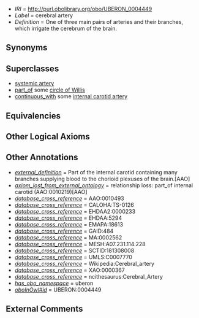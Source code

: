  * *IRI* = http://purl.obolibrary.org/obo/UBERON_0004449
 * *Label* = cerebral artery
 * *Definition* = One of three main pairs of arteries and their branches, which irrigate the cerebrum of the brain.

## Synonyms


## Superclasses

 * [systemic artery](../../UBERON/73/UBERON_0004573.md)
 * [part_of](../../BFO/50/BFO_0000050.md) some [circle of Willis](../../UBERON/09/UBERON_0003709.md)
 * [continuous_with](../../FMA/72/FMA_85972.md) some [internal carotid artery](../../UBERON/32/UBERON_0001532.md)

## Equivalencies


## Other Logical Axioms


## Other Annotations

 * *[external_definition](../../UBPROP/01/UBPROP_0000001.md)* = Part of the internal carotid containing many branches supplying blood to the chorioid plexuses of the brain.[AAO]
 * *[axiom_lost_from_external_ontology](../../UBPROP/02/UBPROP_0000002.md)* = relationship loss: part_of internal carotid (AAO:0010219)[AAO]
 * *[database_cross_reference](../../ef/oboInOwl#hasDbXref.md)* = AAO:0010493
 * *[database_cross_reference](../../ef/oboInOwl#hasDbXref.md)* = CALOHA:TS-0126
 * *[database_cross_reference](../../ef/oboInOwl#hasDbXref.md)* = EHDAA2:0000233
 * *[database_cross_reference](../../ef/oboInOwl#hasDbXref.md)* = EHDAA:5294
 * *[database_cross_reference](../../ef/oboInOwl#hasDbXref.md)* = EMAPA:18613
 * *[database_cross_reference](../../ef/oboInOwl#hasDbXref.md)* = GAID:484
 * *[database_cross_reference](../../ef/oboInOwl#hasDbXref.md)* = MA:0002562
 * *[database_cross_reference](../../ef/oboInOwl#hasDbXref.md)* = MESH:A07.231.114.228
 * *[database_cross_reference](../../ef/oboInOwl#hasDbXref.md)* = SCTID:181308008
 * *[database_cross_reference](../../ef/oboInOwl#hasDbXref.md)* = UMLS:C0007770
 * *[database_cross_reference](../../ef/oboInOwl#hasDbXref.md)* = Wikipedia:Cerebral_artery
 * *[database_cross_reference](../../ef/oboInOwl#hasDbXref.md)* = XAO:0000367
 * *[database_cross_reference](../../ef/oboInOwl#hasDbXref.md)* = ncithesaurus:Cerebral_Artery
 * *[has_obo_namespace](../../ce/oboInOwl#hasOBONamespace.md)* = uberon
 * *[oboInOwl#id](../../id/oboInOwl#id.md)* = UBERON:0004449

## External Comments

